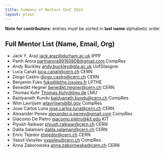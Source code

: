 ```yaml
---
title: Summary of Mentors GSoC 2023
layout: plain
---
```


**Note for contributors:** entries must be sorted in **last name** alphabetic order

## Full Mentor List (Name, Email, Org)
* Jack Y. Araz [jack.araz@durham.ac.uk](mailto:jack.araz@durham.ac.uk) IPPP
* Parth Arora [partharora99160808@gmail.com](mailto:partharora99160808@gmail.com) CompRes
* Andy Buckley [andy.buckley@gla.ac.uk](mailto:andy.buckley@gla.ac.uk) UofGlasgow
* Luca Canali [luca.canali@cern.ch](mailto:luca.canali@cern.ch) CERN
* Diogo Castro [diogo.castro@cern.ch](mailto:diogo.castro@cern.ch) CERN
* Benjamin Fuks [fuks@lpthe.jussieu.fr](mailto:fuks@lpthe.jussieu.fr) LPTHE
* Benedikt Hegner [benedikt.hegner@cern.ch](mailto:benedikt.hegner@cern.ch) CERN
* Thomas Kuhr [Thomas.Kuhr@lmu.de](mailto:Thomas.Kuhr@lmu.de) LMU
* Baidyanath Kundu [baidyanath.kundu@cern.ch](mailto:baidyanath.kundu@cern.ch) CompRes
* Wim Lavrijsen [wlavrijsen@lbl.gov](mailto:wlavrijsen@lbl.gov) CompRes
* Jose Carlos Luna [jose.carlos.luna@cern.ch](mailto:jose.carlos.luna@cern.ch) CERN
* Alexander Penev [alexander.p.penev@gmail.com](mailto:alexander.p.penev@gmail.com) CompRes
* Giacomo De Pietro [giacomo.pietro@kit.edu](mailto:giacomo.pietro@kit.edu) KIT
* Piyush Raikwar [piyush.raikwar@cern.ch](mailto:piyush.raikwar@cern.ch) CERN
* Dalila Salamani [dalila.salamani@cern.ch](mailto:dalila.salamani@cern.ch) CERN
* Enric Tejedor [etejedor@cern.ch](mailto:etejedor@cern.ch) CERN
* Vassil Vassilev [vvasilev@cern.ch](mailto:vvasilev@cern.ch) CompRes
* Anna Zaborowska [anna.zaborowska@cern.ch](mailto:anna.zaborowska@cern.ch) CERN
